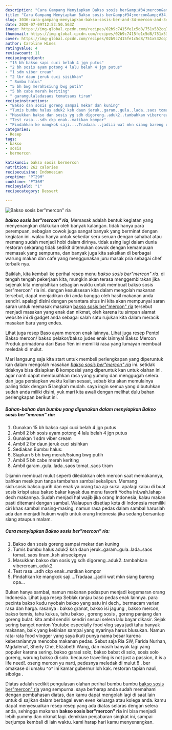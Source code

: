 ```yaml
---
description: "Cara Gampang Menyiapkan Bakso sosis ber&amp;#34;mercon&amp;#34; ria Lezat"
title: "Cara Gampang Menyiapkan Bakso sosis ber&amp;#34;mercon&amp;#34; ria Lezat"
slug: 3036-cara-gampang-menyiapkan-bakso-sosis-ber-and-34-mercon-and-34-ria-lezat
date: 2020-07-09T12:52:50.563Z
image: https://img-global.cpcdn.com/recipes/02b9c7415fe1c5d8/751x532cq70/bakso-sosis-bermercon-ria-foto-resep-utama.jpg
thumbnail: https://img-global.cpcdn.com/recipes/02b9c7415fe1c5d8/751x532cq70/bakso-sosis-bermercon-ria-foto-resep-utama.jpg
cover: https://img-global.cpcdn.com/recipes/02b9c7415fe1c5d8/751x532cq70/bakso-sosis-bermercon-ria-foto-resep-utama.jpg
author: Caroline Hines
ratingvalue: 4
reviewcount: 11
recipeingredient:
- "15 bh bakso sapi cuci belah 4 jgn putus"
- "2 bh sosis ayam potong 4 lalu belah 4 jgn putus"
- "1 sdm viber cream"
- "2 lbr daun jeruk cuci sisihkan"
- " Bumbu halus"
- "5 bh bwg merah5siung bwg putih"
- "5 bh cabe merah keriting"
- " garamgulaladasaos tomatsaos tiram"
recipeinstructions:
- "Bakso dan sosis goreng sampai mekar dan kuning"
- "Tumis bumbu halus aduk2 ksh daun jeruk..garam..gula..lada..saos tomat..saos tiram..ksh airseckpnya"
- "Masukkan bakso dan sosis yg sdh digoreng..aduk2..tambahkan vibercream..aduk2"
- "Test rasa...sdh ckp enak..matikan kompor"
- "Pindahkan ke mangkok saji....Tradaaa...jadiii wat mkn siang bareng opa..."
categories:
- Resep
tags:
- bakso
- sosis
- bermercon

katakunci: bakso sosis bermercon 
nutrition: 262 calories
recipecuisine: Indonesian
preptime: "PT29M"
cooktime: "PT36M"
recipeyield: "1"
recipecategory: Dessert

---
```



![Bakso sosis ber&#34;mercon&#34; ria](https://img-global.cpcdn.com/recipes/02b9c7415fe1c5d8/751x532cq70/bakso-sosis-bermercon-ria-foto-resep-utama.jpg)

<b><i>bakso sosis ber&#34;mercon&#34; ria</i></b>, Memasak adalah bentuk kegiatan yang menyenangkan dilakukan oleh banyak kalangan. tidak hanya para perempuan, sebagian cowok juga sangat banyak yang berminat dengan kegiatan ini. walau hanya untuk sekedar seru seruan dengan sahabat atau memang sudah menjadi hobi dalam dirinya. tidak asing lagi dalam dunia restoran sekarang tidak sedikit ditemukan cowok dengan kemampuan memasak yang sempurna, dan banyak juga kita saksikan di berbagai warung makan dan cafe yang menggunakan juru masak pria sebagai chef terbaik nya.

Baiklah, kita kembali ke perihal resep menu <i>bakso sosis ber&#34;mercon&#34; ria</i>. di tengah tengah pekerjaan kita, mungkin akan terasa menggembirakan jika sejenak kita menyisihkan sebagian waktu untuk membuat bakso sosis ber&#34;mercon&#34; ria ini. dengan kesuksesan kita dalam mengolah makanan tersebut, dapat menjadikan diri anda bangga oleh hasil makanan anda sendiri. apalagi disini dengan perantara situs ini kita akan mempunyai saran saran untuk memasak masakan <u>bakso sosis ber&#34;mercon&#34; ria</u> tersebut menjadi masakan yang enak dan nikmat, oleh karena itu simpan alamat website ini di gadget anda sebagai salah satu rujukan kita dalam meracik masakan baru yang endes.

Lihat juga resep Baso ayam mercon enak lainnya. Lihat juga resep Pentol Bakso mercon/ bakso pelakor/bakso judes enak lainnya! Bakso Mercon Produk primadona dari Baso Yen ini memiliki rasa yang lumayan membuat meledak di mulut.


Mari langsung saja kita start untuk membeli perlengkapan yang diperuntuk kan dalam mengolah masakan <u><i>bakso sosis ber&#34;mercon&#34; ria</i></u> ini. setidak tidaknya bisa disiapkan <b>8</b> komposisi yang diperuntuk kan untuk olahan ini. agar nanti dapat membuahkan rasa yang yummy dan menggugah selera. dan juga persiapkan waktu kalian sesaat, sebab kita akan memulainya paling tidak dengan <b>5</b> langkah mudah. saya ingin semua yang dibutuhkan sudah anda miliki disini, yuk mari kita awali dengan melihat dulu bahan perlengkapan berikut ini.

<!--inarticleads1-->

##### Bahan-bahan dan bumbu yang digunakan dalam menyiapkan Bakso sosis ber&#34;mercon&#34; ria:

1. Gunakan 15 bh bakso sapi cuci belah 4 jgn putus
1. Ambil 2 bh sosis ayam potong 4 lalu belah 4 jgn putus
1. Gunakan 1 sdm viber cream
1. Ambil 2 lbr daun jeruk cuci sisihkan
1. Sediakan  Bumbu halus:
1. Siapkan 5 bh bwg merah/5siung bwg putih
1. Ambil 5 bh cabe merah keriting
1. Ambil  garam..gula..lada..saos tomat..saos tiram


Dijamin membuat mulut seperti diledakkan oleh mercon saat memakannya, bahkan meskipun tanpa tambahan sambal sekalipun. Memang sich.sosis.bakso.gurih dan enak ya.orang tua aja suka. apalagi kalau di buat sosis krispi atau bakso bakar kayak dua menu favorit Yodha ini.wah.lahap dech makannya. Sudah menjadi hal wajib jika orang Indonesia, kalau makan pasti ditemani dengan sambal. Walaupun disetiap kota di Indonesia memiliki ciri khas sambal masing-masing, namun rasa pedas dalam sambal haruslah ada dan menjadi hukum wajib untuk orang Indonesia jika sedang bersantap siang ataupun malam. 

<!--inarticleads2-->

##### Cara menyiapkan Bakso sosis ber&#34;mercon&#34; ria:

1. Bakso dan sosis goreng sampai mekar dan kuning
1. Tumis bumbu halus aduk2 ksh daun jeruk..garam..gula..lada..saos tomat..saos tiram..ksh airseckpnya
1. Masukkan bakso dan sosis yg sdh digoreng..aduk2..tambahkan vibercream..aduk2
1. Test rasa...sdh ckp enak..matikan kompor
1. Pindahkan ke mangkok saji....Tradaaa...jadiii wat mkn siang bareng opa...


Bukan hanya sambal, namun makanan pedaspun menjadi kegemaran orang Indonesia. Lihat juga resep Seblak ranjau baso pedas enak lainnya. para pecinta bakso kudu nyobain bakso yang satu ini dech,. bermacam varian rasa dan harga. rasanya : bakso granat, bakso isi jagung , bakso mercon, bakso tennis, tahu kukus, tahu bakso , goreng sosis , goreng panjang dan goreng bulat. kita ambil sendiri sendiri sesuai selera lalu bayar dikasir. Sejak sering banget nonton Youtube especially food vlog saya jadi tahu banyak makanan, baik yang kekinian sampai yang nyarinya harus blusukan. Namun rata-rata food vlogger yang saya ikuti punya nama besar karena keberaniannya mencoba makanan pedas. Sebut saja Ria SW, Farida Nurhan, Mgdalenaf, Sherly Che, Elizabeth Wang, dan masih banyak lagi yang populer karena sering. bakso garasi solo, bakso babat di solo, sosis solo goreng, warung bakso di solo. because travelling is not just a passion, it is a life need!. oseng mercon yu narti, pedesnya meledak di mulut !! . ber omakase di umaku ^o^ ini kamar gubernur loh kak. restoran tapian nauli, sibolga . 

Diatas adalah sedikit pengulasan olahan perihal bumbu bumbu <u>bakso sosis ber&#34;mercon&#34; ria</u> yang sempurna. saya berharap anda sudah memahami dengan pembahasan diatas, dan kamu dapat mengolah lagi di saat lain untuk di sajikan dalam berbagai even even keluarga atau kolega anda. kamu dapat menyesuaikan resep resep yang ada diatas selaras dengan selera anda, sehingga makanan <b>bakso sosis ber&#34;mercon&#34; ria</b> ini bisa menjadi lebih yummy dan nikmat lagi. demikian penjabaran singkat ini, sampai berjumpa kembali di lain waktu. kami harap hari kamu menyenangkan.
